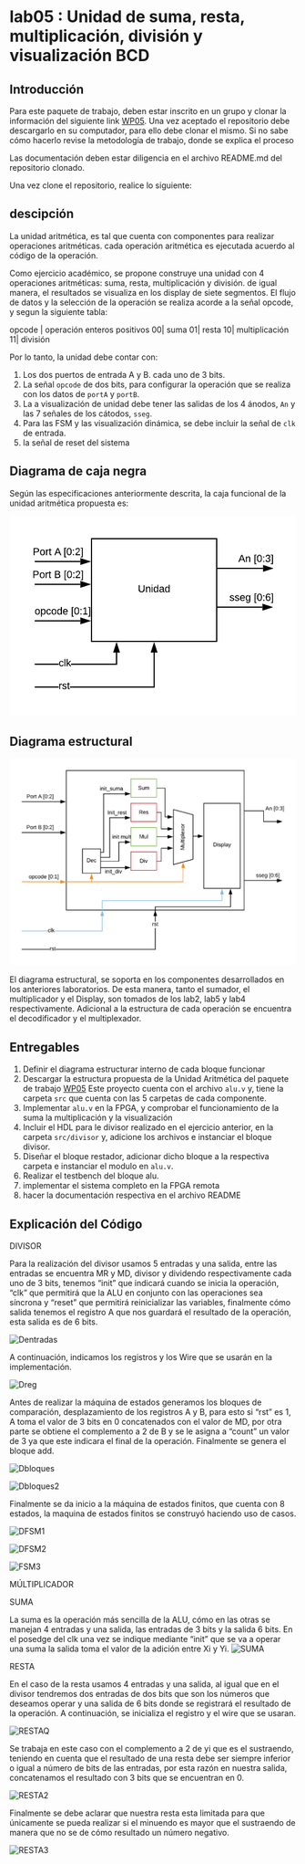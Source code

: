 # lab05 : Unidad de suma, resta, multiplicación, división y visualización BCD
## Introducción


Para este paquete de trabajo, deben estar inscrito en un grupo y clonar la información del siguiente link [WP05](https://classroom.github.com/g/dHrBou9a). Una vez aceptado el repositorio debe descargarlo en su computador, para ello debe clonar el mismo. Si no sabe cómo hacerlo revise la metodología de trabajo, donde se explica el proceso

Las documentación deben estar diligencia en el archivo README.md del repositorio clonado.

Una vez clone el repositorio, realice lo siguiente:


## descipción 
La unidad aritmética, es tal que cuenta con componentes para realizar operaciones aritméticas. cada operación aritmética es ejecutada acuerdo al código de la operación. 

Como ejercicio académico, se propone construye una unidad con 4 operaciones aritméticas: suma, resta, multiplicación y división.  de igual manera, el resultados se visualiza en los display de siete segmentos. El flujo de datos y la selección de la operación se realiza acorde a la señal opcode, y segun la siguiente tabla:


opcode | operación  enteros positivos
00| suma
01| resta 
10|  multiplicación
11| división 

Por lo tanto, la unidad debe contar con:

1. Los dos puertos de entrada A y B. cada uno de  3 bits.
2. La señal `opcode` de dos bits, para configurar la operación que se realiza con los datos de `portA` y `portB`.
3. La a visualización de unidad debe tener las salidas de los 4 ánodos, `An`  y las 7 señales de los cátodos, `sseg`.
4. Para las FSM  y las visualización dinámica, se debe incluir la señal de `clk` de entrada.
5. la señal de reset del sistema

## Diagrama de caja negra

Según las especificaciones anteriormente descrita, la caja funcional de la unidad aritmética propuesta es:

![caja negra](https://github.com/Fabeltranm/SPARTAN6-ATMEGA-MAX5864/blob/master/lab/lab06_Unidad_aritmetica/doc/cajanegra.png)


## Diagrama estructural

![estructural](https://github.com/Fabeltranm/SPARTAN6-ATMEGA-MAX5864/blob/master/lab/lab06_Unidad_aritmetica/doc/diagraEstructural.png)

El diagrama estructural, se soporta en los componentes desarrollados en los anteriores laboratorios. De esta manera,  tanto el sumador, el multiplicador  y el Display, son tomados de los lab2, lab5 y lab4  respectivamente. Adicional a la estructura de cada operación se encuentra el decodificador  y el multiplexador.

## Entregables

1. Definir el diagrama estructurar interno de cada bloque funcionar 
2. Descargar la estructura propuesta de la  Unidad Aritmética del paquete de trabajo [WP05](https://classroom.github.com/g/dHrBou9a) Este proyecto cuenta con el archivo `alu.v` y, tiene la carpeta `src` que cuenta con las 5 carpetas de cada componente.
3. Implementar `alu.v` en la FPGA, y  comprobar el funcionamiento  de la suma la multiplicación y la visualización
4. Incluir el  HDL para le divisor  realizado en el ejercicio anterior, en la carpeta `src/divisor`  y, adicione los archivos e instanciar el bloque divisor.
5. Diseñar el bloque restador, adicionar dicho bloque a la respectiva carpeta e instanciar el modulo en `alu.v`.
6. Realizar el testbench del bloque alu.
7. implementar el sistema completo en la FPGA remota
8. hacer la documentación respectiva en el archivo README
  
## Explicación del Código

DIVISOR

 Para la realización del divisor usamos 5 entradas y una salida, entre las entradas se encuentra MR y MD, divisor y dividendo respectivamente cada uno de 3 bits, tenemos “init” que indicará cuando se inicia la operación, “clk” que permitirá que la ALU en conjunto con las operaciones sea síncrona  y “reset” que permitirá reinicializar las variables, finalmente cómo salida tenemos el registro A que nos guardará el resultado de la operación, esta salida es de 6 bits. 

![Dentradas](https://github.com/unal-edigital2/lab01-alu-grupo15/blob/bbfb6db646bba67def21a0b0966fa9ab20d460bc/fig/Dentradas.PNG)

A continuación, indicamos los registros y los Wire que se usarán en la implementación. 

![Dreg](https://github.com/unal-edigital2/lab01-alu-grupo15/blob/2f6a582f00e4ee1c084cd066e151a50d8124d54a/fig/Dreg.PNG)

Antes de realizar la máquina de estados generamos los bloques de comparación, desplazamiento de los registros A y B, para esto si “rst” es 1, A toma el valor de 3 bits en 0 concatenados con el valor de MD, por otra parte se obtiene el complemento a 2 de B y se le asigna a “count” un valor de 3 ya que este indicara el final de la operación.  Finalmente se genera el bloque add. 

![Dbloques](https://github.com/unal-edigital2/lab01-alu-grupo15/blob/2f6a582f00e4ee1c084cd066e151a50d8124d54a/fig/Dbloques.PNG)

![Dbloques2](https://github.com/unal-edigital2/lab01-alu-grupo15/blob/2f6a582f00e4ee1c084cd066e151a50d8124d54a/fig/Dbloques2.PNG)

Finalmente se da inicio a la máquina de estados finitos, que cuenta con 8 estados, la maquina de estados finitos se construyó haciendo uso de casos. 

![DFSM1](https://github.com/unal-edigital2/lab01-alu-grupo15/blob/2f6a582f00e4ee1c084cd066e151a50d8124d54a/fig/DFSM1.PNG)

![DFSM2](https://github.com/unal-edigital2/lab01-alu-grupo15/blob/2f6a582f00e4ee1c084cd066e151a50d8124d54a/fig/DFSM2.PNG)

![FSM3](https://github.com/unal-edigital2/lab01-alu-grupo15/blob/2f6a582f00e4ee1c084cd066e151a50d8124d54a/fig/FSM3.PNG)

MÚLTIPLICADOR
 
SUMA

 La suma es la operación más sencilla de la ALU, cómo en las otras se manejan 4 entradas y una salida, las entradas de 3 bits y la salida 6 bits.  En el posedge del clk una vez se indique mediante “init” que se va a operar una suma la salida toma el valor de la adición entre Xi y Yi. 
 ![SUMA](https://github.com/unal-edigital2/lab01-alu-grupo15/blob/7e92c211bced7ca8bc1c58deeff983fb2eb8ad16/fig/SUMA.PNG)

 
 
RESTA

En el caso de la resta usamos 4 entradas y una salida, al igual que en el divisor tendremos dos entradas de dos bits que son los números que deseamos operar y una salida de 6 bits donde se registrará el resultado de la operación.  A continuación, se inicializa el registro y el wire que se usaran. 

![RESTAQ](https://github.com/unal-edigital2/lab01-alu-grupo15/blob/829c191320d249b796586f4d8f6e28bb38bb4ddb/fig/RESTAQ.PNG)
        

Se trabaja en este caso con el complemento a 2 de yi que es el sustraendo, teniendo en cuenta que el resultado de una resta debe ser siempre inferior o igual a número de bits de las entradas, por esta razón en nuestra salida, concatenamos el resultado con 3 bits que se encuentran en 0. 

![RESTA2](https://github.com/unal-edigital2/lab01-alu-grupo15/blob/829c191320d249b796586f4d8f6e28bb38bb4ddb/fig/RESTA2.PNG)

Finalmente se debe aclarar que nuestra resta esta limitada para que únicamente se pueda realizar si el minuendo es mayor que el sustraendo de manera que no se de cómo resultado un número negativo. 

![RESTA3](https://github.com/unal-edigital2/lab01-alu-grupo15/blob/829c191320d249b796586f4d8f6e28bb38bb4ddb/fig/RESTA3.PNG)

